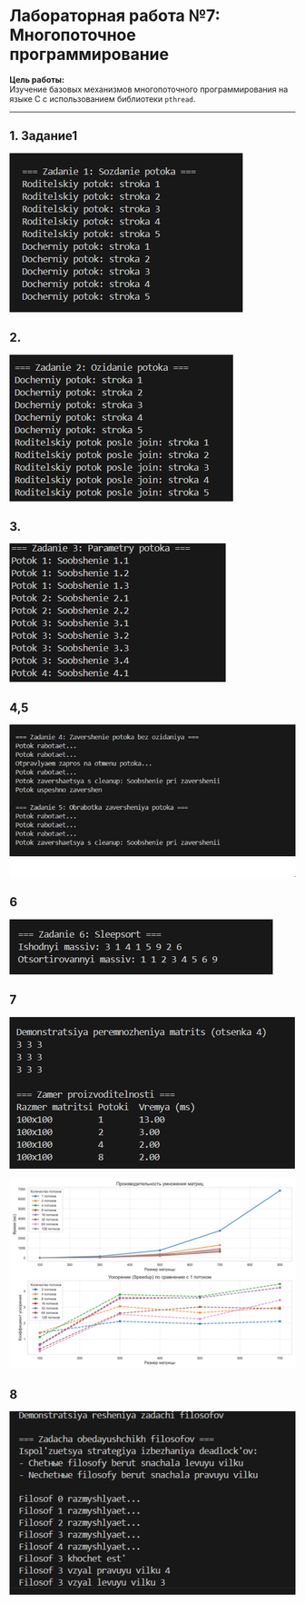 # Лабораторная работа №7: Многопоточное программирование

**Цель работы:**  
Изучение базовых механизмов многопоточного программирования на языке C с использованием библиотеки `pthread`.

---

## 1. Задание1

![zadanie1](image/1.png)


## 2.
![alt text](image/2.png)

## 3.
![alt text](image/3.png)

## 4,5
![alt text](image/4,5.png)

## 6

![alt text](image/6.png)

## 7
![alt text](image-2.png)

![alt text](matrix_graff/matrix_multiplication_benchmark.png)

## 8

![alt text](image-3.png)